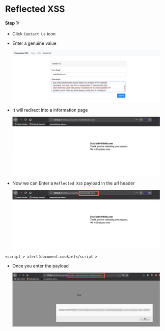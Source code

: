 # Reflected XSS

#### Step 1:

* Click `Contact Us` icon
* Enter a genuine value

   ![Reflected Based](img/reflected_xss_1.png)


* It will redirect into a information page
    
    ![Reflected Based](img/reflected_xss_2.png)

* Now we can Enter a `Reflected XSS` payload in the url header
    
    ![Reflected Based](img/reflected_xss_4.png)

```commandline
<script > alert(document.cookie)</script >
```

* Once you enter the payload 

    ![Reflected Based](img/reflected_xss_3.png)
